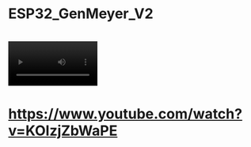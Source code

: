 # ESP32_GenMeyer_V2

# <video src='[https://www.youtube.com/watch?v=KOIzjZbWaPE]' width=180/>
# https://www.youtube.com/watch?v=KOIzjZbWaPE
